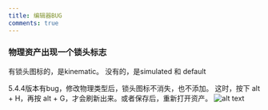 ```yaml
---
title: 编辑器BUG
comments: true
---
```

 

### 物理资产出现一个锁头标志

有锁头图标的，是kinematic。
没有的，是simulated 和 default

5.4.4版本有bug，修改物理类型后，锁头图标不消失，也不添加。
这时，按下 alt + H，再按 alt + G，才会刷新出来。或者保存后，重新打开资产。
![alt text](../../assets/images/physisc_image.png)
 

